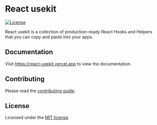# React usekit

[![License](https://img.shields.io/npm/l/react-usekit.svg)](LICENSE)

React usekit is a collection of production-ready React Hooks and Helpers that you can copy and paste into your apps.

## Documentation

Visit https://react-usekit.vercel.app to view the documentation.

## Contributing

Please read the [contributing guide](/CONTRIBUTING.md).

## License

Licensed under the [MIT license](LICENSE).
